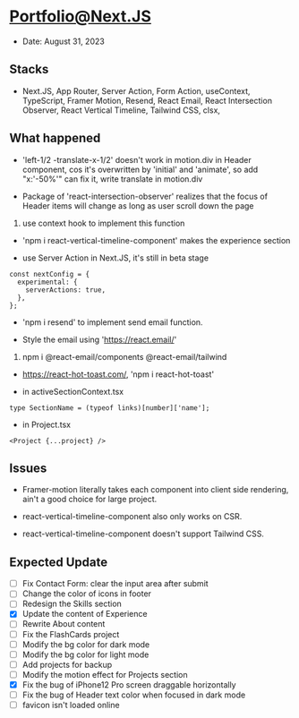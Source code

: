# Portfolio@Next.JS

- Date: August 31, 2023

## Stacks

- Next.JS, App Router, Server Action, Form Action, useContext, TypeScript, Framer Motion, Resend, React Email, React Intersection Observer, React Vertical Timeline, Tailwind CSS, clsx,

## What happened

- 'left-1/2 -translate-x-1/2' doesn't work in motion.div in Header component, cos it's overwritten by 'initial' and 'animate', so add "x:'-50%'" can fix it, write translate in motion.div

- Package of 'react-intersection-observer' realizes that the focus of Header items will change as long as user scroll down the page

1. use context hook to implement this function

- 'npm i react-vertical-timeline-component' makes the experience section

- use Server Action in Next.JS, it's still in beta stage

```
const nextConfig = {
  experimental: {
    serverActions: true,
  },
};
```

- 'npm i resend' to implement send email function.

- Style the email using 'https://react.email/'

1. npm i @react-email/components @react-email/tailwind

- https://react-hot-toast.com/, 'npm i react-hot-toast'

- in activeSectionContext.tsx

```
type SectionName = (typeof links)[number]['name'];
```

- in Project.tsx

```
<Project {...project} />
```

## Issues

- Framer-motion literally takes each component into client side rendering, ain't a good choice for large project.

- react-vertical-timeline-component also only works on CSR.

- react-vertical-timeline-component doesn't support Tailwind CSS.

## Expected Update

- [ ] Fix Contact Form: clear the input area after submit
- [ ] Change the color of icons in footer
- [ ] Redesign the Skills section
- [x] Update the content of Experience
- [ ] Rewrite About content
- [ ] Fix the FlashCards project
- [ ] Modify the bg color for dark mode
- [ ] Modify the bg color for light mode
- [ ] Add projects for backup
- [ ] Modify the motion effect for Projects section
- [x] Fix the bug of iPhone12 Pro screen draggable horizontally
- [ ] Fix the bug of Header text color when focused in dark mode
- [ ] favicon isn't loaded online
